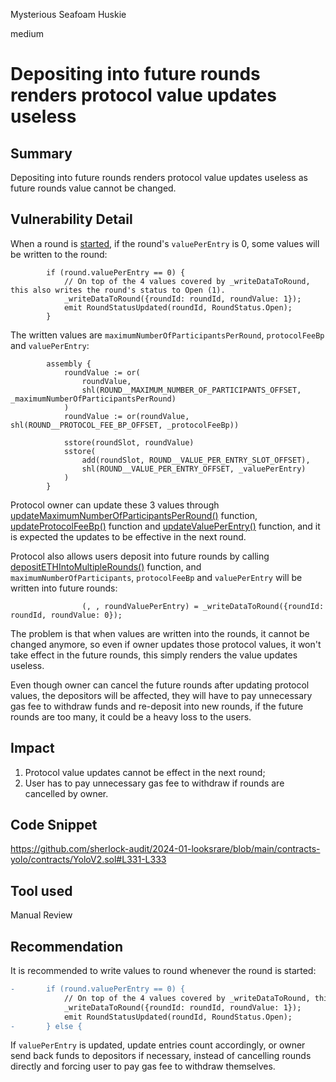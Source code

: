 Mysterious Seafoam Huskie

medium

# Depositing into future rounds renders protocol value updates useless

## Summary
Depositing into future rounds renders protocol value updates useless as future rounds value cannot be changed.

## Vulnerability Detail
When a round is [started](https://github.com/sherlock-audit/2024-01-looksrare/blob/main/contracts-yolo/contracts/YoloV2.sol#L949), if the round's `valuePerEntry` is 0, some values will be written to the round:
```solidity
        if (round.valuePerEntry == 0) {
            // On top of the 4 values covered by _writeDataToRound, this also writes the round's status to Open (1).
            _writeDataToRound({roundId: roundId, roundValue: 1});
            emit RoundStatusUpdated(roundId, RoundStatus.Open);
        }
```
The written values are `maximumNumberOfParticipantsPerRound`, `protocolFeeBp` and `valuePerEntry`:
```solidity
        assembly {
            roundValue := or(
                roundValue,
                shl(ROUND__MAXIMUM_NUMBER_OF_PARTICIPANTS_OFFSET, _maximumNumberOfParticipantsPerRound)
            )
            roundValue := or(roundValue, shl(ROUND__PROTOCOL_FEE_BP_OFFSET, _protocolFeeBp))

            sstore(roundSlot, roundValue)
            sstore(
                add(roundSlot, ROUND__VALUE_PER_ENTRY_SLOT_OFFSET),
                shl(ROUND__VALUE_PER_ENTRY_OFFSET, _valuePerEntry)
            )
        }
```
Protocol owner can update these 3 values through [updateMaximumNumberOfParticipantsPerRound()](https://github.com/sherlock-audit/2024-01-looksrare/blob/main/contracts-yolo/contracts/YoloV2.sol#L827) function, [updateProtocolFeeBp()](https://github.com/sherlock-audit/2024-01-looksrare/blob/main/contracts-yolo/contracts/YoloV2.sol#L811) function and [updateValuePerEntry()](https://github.com/sherlock-audit/2024-01-looksrare/blob/main/contracts-yolo/contracts/YoloV2.sol#L795) function, and it is expected the updates to be effective in the next round.

Protocol also allows users deposit into future rounds by calling [depositETHIntoMultipleRounds()](https://github.com/sherlock-audit/2024-01-looksrare/blob/main/contracts-yolo/contracts/YoloV2.sol#L312) function, and `maximumNumberOfParticipants`, `protocolFeeBp` and `valuePerEntry` will be written into future rounds:
```solidity
                (, , roundValuePerEntry) = _writeDataToRound({roundId: roundId, roundValue: 0});
```
The problem is that when values are written into the rounds, it cannot be changed anymore, so even if owner updates those protocol values, it won't take effect in the future rounds, this simply renders the value updates useless.

Even though owner can cancel the future rounds after updating protocol values, the depositors will be affected, they will have to pay unnecessary gas fee to withdraw funds and re-deposit into new rounds, if the future rounds are too many, it could be a heavy loss to the users.

## Impact
1. Protocol value updates cannot be effect in the next round;
2. User has to pay unnecessary gas fee to withdraw if rounds are cancelled by owner.

## Code Snippet
https://github.com/sherlock-audit/2024-01-looksrare/blob/main/contracts-yolo/contracts/YoloV2.sol#L331-L333

## Tool used
Manual Review

## Recommendation
It is recommended to write values to round whenever the round is started:
```diff
-       if (round.valuePerEntry == 0) {
            // On top of the 4 values covered by _writeDataToRound, this also writes the round's status to Open (1).
            _writeDataToRound({roundId: roundId, roundValue: 1});
            emit RoundStatusUpdated(roundId, RoundStatus.Open);
-       } else {
```
If `valuePerEntry` is updated, update entries count accordingly, or owner send back funds to depositors if necessary, instead of cancelling rounds directly and forcing user to pay gas fee to withdraw themselves.